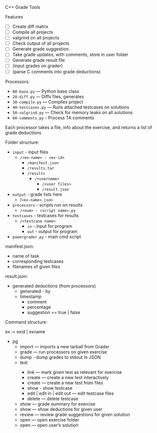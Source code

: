 C++ Grade Tools

Features
- [ ] Create diff matrix
- [ ] Compile all projects
- [ ] valgrind on all projects
- [ ] Check output of all projects
- [ ] Generate grade suggestion
- [ ] Take grade updates, with comments, store in user folder
- [ ] Generate grade result file
- [ ] (input grades on grader)
- [ ] (parse C comments into grade deductions)

Processors:
* `00-base.py` — Python base class
* `20-diff.py` — Diffs files, generates
* `30-compile.py` — Compiles project
* `40-testcases.py` — Runs attached testcases on solutions
* `50-valgrind.py` — Check for memory leaks on all solutions
* `60-comments.py` - Process TA comments

Each processor takes a file, info about the exercise, and returns a list of grade deductions

Folder structure:
* `input` - input files
    * `/<ex-name> - <ex-id>`
        * `/manifest.json`
        * `/results.tar`
        * `/results`
            * `/<username>`
                * `/<user files>`
                * `/result.json`
* `output` - grade lists here
    * /`<ex-name>.json`
* `processors` - scripts run on results
    * `/<num> - <script name>.py`
* `testcases` - testcases for results
    * `/<testcase name>`
        * `in` - input for program
        * `out` - output for program
* `powergrader.py` - main cmd script

manifest.json:
* name of task
* corresponding testcases
* filenames of given files

result.json:
* generated deductions (from processors)
    * generated - by
    * timestamp
        * comment
        * percentage
        * suggestion == true | false

Command structure:

ex := exid | exname

* pg
    * import <file> <name> <id> — imports a new tarball from Grader
    * grade <ex> — run processors on given exercise
    * dump <ex> - dump grades to stdout in JSON
    * test <testname>
        * link <ex> — mark given test as relevant for exercise
        * create — create a new test interactively
        * create <in> <out> — create a new test from files
        * show - show testcase
        * edit | edit in | edit out — edit testcase files
        * delete — delete testcase
    * show <ex> — grade summary for exercise
    * show <ex> <username> — show deductions for given user
    * review <ex> <username> — review grade suggestions for given solution
    * open <ex> — open exercise folder
    * open <ex> <username> — open user’s solution
